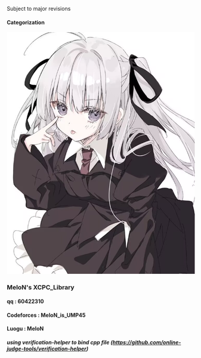 Subject to major revisions

#### Categorization
![alt text](Z_some_tools/cover.jpg)
### MeIoN's XCPC_Library
#### qq : 60422310
#### Codeforces : MeIoN_is_UMP45
#### Luogu : MeIoN
##### using verification-helper to bind cpp file (https://github.com/online-judge-tools/verification-helper)